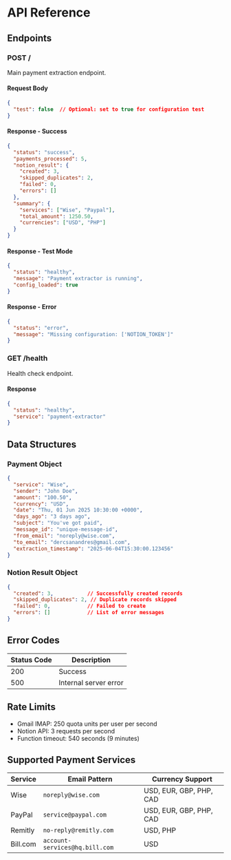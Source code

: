 # API Reference

## Endpoints

### POST /

Main payment extraction endpoint.

#### Request Body

```json
{
  "test": false  // Optional: set to true for configuration test
}
```

#### Response - Success

```json
{
  "status": "success",
  "payments_processed": 5,
  "notion_result": {
    "created": 3,
    "skipped_duplicates": 2,
    "failed": 0,
    "errors": []
  },
  "summary": {
    "services": ["Wise", "Paypal"],
    "total_amount": 1250.50,
    "currencies": ["USD", "PHP"]
  }
}
```

#### Response - Test Mode

```json
{
  "status": "healthy",
  "message": "Payment extractor is running",
  "config_loaded": true
}
```

#### Response - Error

```json
{
  "status": "error",
  "message": "Missing configuration: ['NOTION_TOKEN']"
}
```

### GET /health

Health check endpoint.

#### Response

```json
{
  "status": "healthy",
  "service": "payment-extractor"
}
```

## Data Structures

### Payment Object

```json
{
  "service": "Wise",
  "sender": "John Doe",
  "amount": "100.50",
  "currency": "USD",
  "date": "Thu, 01 Jun 2025 10:30:00 +0000",
  "days_ago": "3 days ago",
  "subject": "You've got paid",
  "message_id": "unique-message-id",
  "from_email": "noreply@wise.com",
  "to_email": "dercsanandres@gmail.com",
  "extraction_timestamp": "2025-06-04T15:30:00.123456"
}
```

### Notion Result Object

```json
{
  "created": 3,           // Successfully created records
  "skipped_duplicates": 2, // Duplicate records skipped
  "failed": 0,            // Failed to create
  "errors": []            // List of error messages
}
```

## Error Codes

| Status Code | Description |
|-------------|-------------|
| 200 | Success |
| 500 | Internal server error |

## Rate Limits

- Gmail IMAP: 250 quota units per user per second
- Notion API: 3 requests per second
- Function timeout: 540 seconds (9 minutes)

## Supported Payment Services

| Service | Email Pattern | Currency Support |
|---------|---------------|------------------|
| Wise | `noreply@wise.com` | USD, EUR, GBP, PHP, CAD |
| PayPal | `service@paypal.com` | USD, EUR, GBP, PHP, CAD |
| Remitly | `no-reply@remitly.com` | USD, PHP |
| Bill.com | `account-services@hq.bill.com` | USD |
